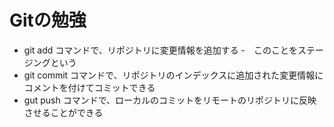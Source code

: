 # Gitの勉強
- git add コマンドで、リポジトリに変更情報を追加する
    -　このことをステージングという
- git commit コマンドで、リポジトリのインデックスに追加された変更情報にコメントを付けてコミットできる
- gut push コマンドで、ローカルのコミットをリモートのリポジトリに反映させることができる

